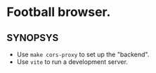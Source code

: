 # Football browser.

## SYNOPSYS

* Use `make cors-proxy` to set up the "backend".
* Use `vite` to run a development server.
